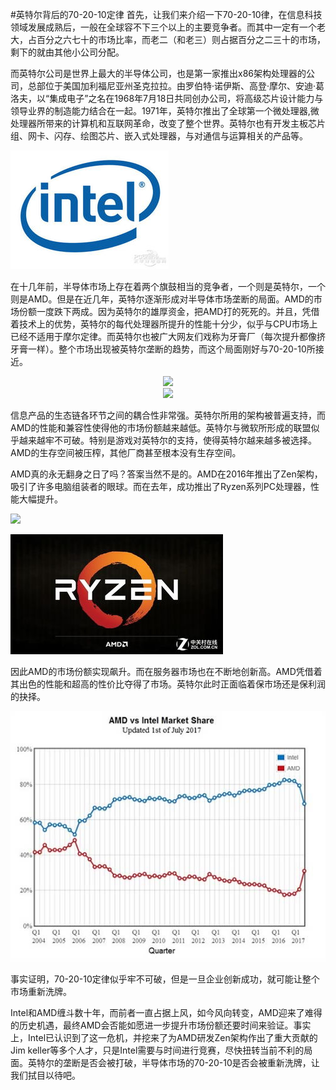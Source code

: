 #英特尔背后的70-20-10定律
首先，让我们来介绍一下70-20-10律，在信息科技领域发展成熟后，一般在全球容不下三个以上的主要竞争者。而其中一定有一个老大，占百分之六七十的市场比率，而老二（和老三）则占据百分之二三十的市场，剩下的就由其他小公司分配。
    
而英特尔公司是世界上最大的半导体公司，也是第一家推出x86架构处理器的公司，总部位于美国加利福尼亚州圣克拉拉。由罗伯特·诺伊斯、高登·摩尔、安迪·葛洛夫，以“集成电子”之名在1968年7月18日共同创办公司，将高级芯片设计能力与领导业界的制造能力结合在一起。1971年，英特尔推出了全球第一个微处理器,微处理器所带来的计算机和互联网革命，改变了整个世界。英特尔也有开发主板芯片组、网卡、闪存、绘图芯片、嵌入式处理器，与对通信与运算相关的产品等。
    
<img src="images/1.jpg">

在十几年前，半导体市场上存在着两个旗鼓相当的竞争者，一个则是英特尔，一个则是AMD。但是在近几年，英特尔逐渐形成对半导体市场垄断的局面。AMD的市场份额一度跌下两成。因为英特尔的雄厚资金，把AMD打的死死的。并且，凭借着技术上的优势，英特尔的每代处理器所提升的性能十分少，似乎与CPU市场上已经不适用于摩尔定律。而英特尔也被广大网友们戏称为牙膏厂（每次提升都像挤牙膏一样）。整个市场出现被英特尔垄断的趋势，而这个局面刚好与70-20-10所接近。

<div align="center"><img src="https://img1.gtimg.com/rcdimg/20181026/12/6089576026_273x145.jpg"></div>


<div align="center"><img src="https://inews.gtimg.com/newsapp_bt/0/5613403113/1000"></div>


信息产品的生态链各环节之间的耦合性非常强。英特尔所用的架构被普遍支持，而AMD的性能和兼容性使得他的市场份额越来越低。英特尔与微软所形成的联盟似乎越来越牢不可破。特别是游戏对英特尔的支持，使得英特尔越来越多被选择。AMD的生存空间被压榨，其他厂商甚至根本没有生存空间。




AMD真的永无翻身之日了吗？答案当然不是的。AMD在2016年推出了Zen架构，吸引了许多电脑组装者的眼球。而在去年，成功推出了Ryzen系列PC处理器，性能大幅提升。

<img src="http://img1.cache.netease.com/catchpic/E/ED/ED69B8EC5FD163C59B4C24B87780815B.jpg"></div>

<img src="images/2.jpg">

因此AMD的市场份额实现飙升。而在服务器市场也在不断地创新高。AMD凭借着其出色的性能和超高的性价比夺得了市场。英特尔此时正面临着保市场还是保利润的抉择。


<img src="images/3.jpg">

事实证明，70-20-10定律似乎牢不可破，但是一旦企业创新成功，就可能让整个市场重新洗牌。

Intel和AMD缠斗数十年，而前者一直占据上风，如今风向转变，AMD迎来了难得的历史机遇，最终AMD会否能如愿进一步提升市场份额还要时间来验证。事实上，Intel已认识到了这一危机，并挖来了为AMD研发Zen架构作出了重大贡献的Jim keller等多个人才，只是Intel需要与时间进行竞赛，尽快扭转当前不利的局面。英特尔的垄断是否会被打破，半导体市场的70-20-10是否会被重新洗牌，让我们拭目以待吧。


